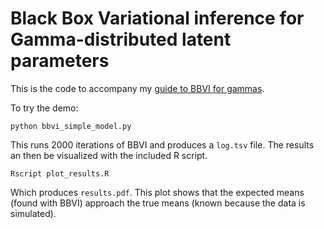 # Black Box Variational inference for Gamma-distributed latent parameters

This is the code to accompany my [guide to BBVI for gammas](http://ajbc.io/resources/bbvi_for_gammas.pdf).

To try the demo:

```
python bbvi_simple_model.py
```

This runs 2000 iterations of BBVI and produces a `log.tsv` file.  The results an then be visualized with the included R script.

```
Rscript plot_results.R
```

Which produces `results.pdf`.  This plot shows that the expected means (found with BBVI) approach the true means (known because the data is simulated).
